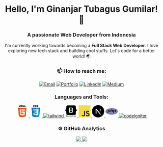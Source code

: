 <h1 align="center">Hello, I'm Ginanjar Tubagus Gumilar! 👋</h1>
<h3 align="center">A passionate Web Developer from Indonesia</h3>

<p align="center">I'm currently working towards becoming a <strong>Full Stack Web Developer</strong>. I love exploring new tech stack and building cool stuffs. Let's code for a better world! 🌏</p>

<h3 align="center">📫 How to reach me:</h3>

<p align="center">
<a href="mailto:ginanjar0822@gmail.com"><img align="center" src="https://img.icons8.com/fluent/48/000000/gmail.png" alt="Email"/></a>
<a href="https://ginanjartg.site"><img align="center" src="https://img.icons8.com/fluent/48/000000/domain.png" alt="Portfolio"/></a>
<a href="https://linkedin.com/in/ginanjar-tubagus-gumilar-a4638b1b6"><img align="center" src="https://img.icons8.com/fluent/48/000000/linkedin.png" alt="LinkedIn"/></a>
<a href="https://medium.com/@ginanjartg"><img align="center" src="https://img.icons8.com/fluent/48/000000/medium-logo.png" alt="Medium"/></a>
</p>

<h3 align="center">Languages and Tools:</h3>
<p align="center"> 
    <a href="https://www.w3.org/html/" target="_blank" rel="noreferrer"> <img src="https://raw.githubusercontent.com/devicons/devicon/master/icons/html5/html5-original-wordmark.svg" alt="html5" width="40" height="40"/> </a> 
    <a href="https://www.w3schools.com/css/" target="_blank" rel="noreferrer"> <img src="https://raw.githubusercontent.com/devicons/devicon/master/icons/css3/css3-original-wordmark.svg" alt="css3" width="40" height="40"/> </a>
    <a href="https://tailwindcss.com/" target="_blank" rel="noreferrer"> <img src="https://img.icons8.com/fluency/48/tailwind_css.png" alt="tailwind" width="40" height="40"/> </a> 
    <a href="https://getbootstrap.com" target="_blank" rel="noreferrer"> <img src="https://raw.githubusercontent.com/devicons/devicon/master/icons/bootstrap/bootstrap-plain-wordmark.svg" alt="bootstrap" width="40" height="40"/> </a> 
    <a href="https://developer.mozilla.org/en-US/docs/Web/JavaScript" target="_blank" rel="noreferrer"> <img src="https://raw.githubusercontent.com/devicons/devicon/master/icons/javascript/javascript-original.svg" alt="javascript" width="40" height="40"/> </a> 
    <a href="https://nextjs.org/" target="_blank" rel="noreferrer"> <img src="https://raw.githubusercontent.com/devicons/devicon/master/icons/nextjs/nextjs-original.svg" alt="nextjs" width="40" height="40"/> </a>
    <a href="https://www.php.net/" target="_blank" rel="noreferrer"> <img src="https://raw.githubusercontent.com/devicons/devicon/master/icons/php/php-original.svg" alt="php" width="40" height="40"/> </a>
    <a href="https://www.codeigniter.com/" target="_blank" rel="noreferrer"> <img src="https://img.icons8.com/external-tal-revivo-color-tal-revivo/24/external-codeigniter-is-an-open-source-software-rapid-development-web-framework-logo-color-tal-revivo.png" alt="codeigniter" width="40" height="40"/> </a>
</p>

<h3 align="center">⚙️ GitHub Analytics</h3>

<p align="center">
<a href="https://github.com/ginanjar-tg">
  <img height="180em" src="https://github-readme-stats-eight-theta.vercel.app/api?username=ginanjar-tg&show_icons=true&theme=algolia&include_all_commits=true&count_private=true"/>
  <img height="180em" src="https://github-readme-stats-eight-theta.vercel.app/api/top-langs/?username=ginanjar-tg&layout=compact&langs_count=8&theme=algolia"/>
</a>
</p>
